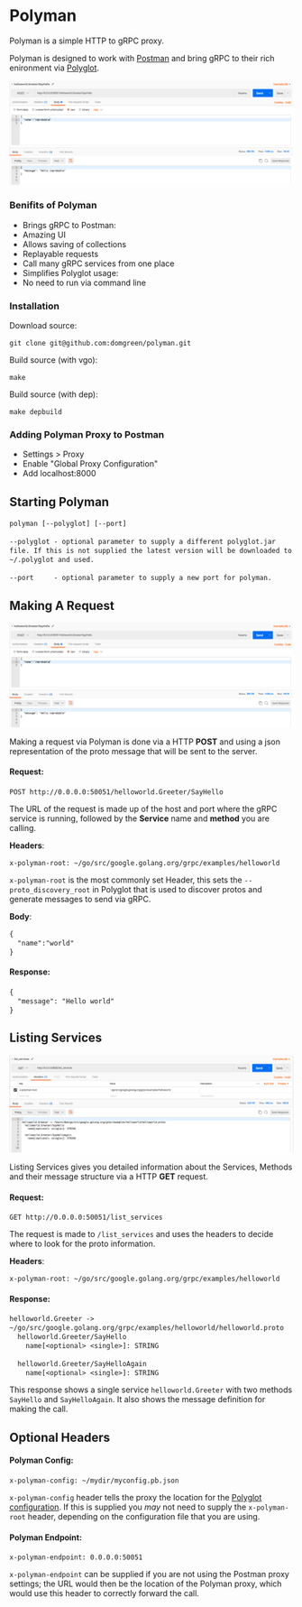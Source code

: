 # Polyman

Polyman is a simple HTTP to gRPC proxy.

Polyman is designed to work with [Postman](https://www.getpostman.com/) and bring gRPC to their rich enironment via [Polyglot](https://github.com/grpc-ecosystem/polyglot).

![Polyman](docs/img/polyman.png)

### Benifits of Polyman

* Brings gRPC to Postman:
 * Amazing UI
 *  Allows saving of collections
 *  Replayable requests
 *  Call many gRPC services from one place
* Simplifies Polyglot usage:
 *  No need to run via command line

### Installation

Download source:
```
git clone git@github.com:domgreen/polyman.git
```

Build source (with vgo):
```
make
```

Build source (with dep):
```
make depbuild
```

### Adding Polyman Proxy to Postman

* Settings > Proxy
* Enable "Global Proxy Configuration"
* Add localhost:8000

## Starting Polyman

```
polyman [--polyglot] [--port]

--polyglot - optional parameter to supply a different polyglot.jar file. If this is not supplied the latest version will be downloaded to ~/.polyglot and used.

--port     - optional parameter to supply a new port for polyman.
```

## Making A Request

![PolymanRequest](docs/img/polyman.png)

Making a request via Polyman is done via a HTTP **POST** and using a json representation of the proto message that will be sent to the server.

#### Request:

```
POST http://0.0.0.0:50051/helloworld.Greeter/SayHello
```

The URL of the request is made up of the host and port where the gRPC service is running, followed by the **Service** name and **method** you are calling.

**Headers**:
```
x-polyman-root: ~/go/src/google.golang.org/grpc/examples/helloworld
```
`x-polyman-root` is the most commonly set Header, this sets the `--proto_discovery_root` in Polyglot that is used to discover protos and generate messages to send via gRPC.


**Body**:
```
{
  "name":"world"
}
```

#### Response:
```
{
  "message": "Hello world"
}

```

## Listing Services

![PolymanList](docs/img/polymanlist.png)

Listing Services gives you detailed information about the Services, Methods and their message structure via a HTTP **GET** request.

#### Request:

```
GET http://0.0.0.0:50051/list_services
```
The request is made to `/list_services` and uses the headers to decide where to look for the proto information.

**Headers**:
```
x-polyman-root: ~/go/src/google.golang.org/grpc/examples/helloworld
```

#### Response:
```
helloworld.Greeter -> ~/go/src/google.golang.org/grpc/examples/helloworld/helloworld.proto
  helloworld.Greeter/SayHello
    name[<optional> <single>]: STRING

  helloworld.Greeter/SayHelloAgain
    name[<optional> <single>]: STRING
```

This response shows a single service `helloworld.Greeter` with two methods `SayHello` and `SayHelloAgain`. It also shows the message definition for making the call.
 
## Optional Headers

#### Polyman Config:
```
x-polyman-config: ~/mydir/myconfig.pb.json
```

`x-polyman-config` header tells the proxy the location for the [Polyglot configuration](https://github.com/grpc-ecosystem/polyglot#configuration-optional).
If this is supplied you *may* not need to supply the `x-polyman-root` header, depending on the configuration file that you are using. 

#### Polyman Endpoint:
```
x-polyman-endpoint: 0.0.0.0:50051
```
`x-polyman-endpoint` can be supplied if you are not using the Postman proxy settings; the URL would then be the location of the Polyman proxy, which would use this header to correctly forward the call.
